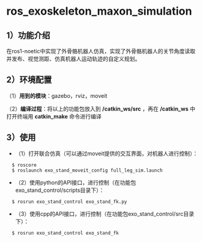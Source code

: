 # ros_exoskeleton_maxon_simulation
## 1）功能介绍
在ros1-noetic中实现了外骨骼机器人仿真，实现了外骨骼机器人的关节角度读取并发布、视觉测距、仿真机器人运动轨迹的自定义规划。
## 2）环境配置
（1）**用到的模块**：gazebo，rviz，moveit

（2）**编译过程**：将以上的功能包放入到 **/catkin_ws/src** ，再在 **/catkin_ws** 中打开终端用 **catkin_make** 命令进行编译
## 3）使用
- （1）打开联合仿真（可以通过moveit提供的交互界面，对机器人进行控制）：
```
  $ roscore
  $ roslaunch exo_stand_moveit_config full_leg_sim.launch
```
- （2）使用python的API接口，进行控制（在功能包exo_stand_control/scripts目录下）：
```
  $ rosrun exo_stand_control exo_stand_fk.py
```
- （3）使用cpp的API接口，进行控制（在功能包exo_stand_control/src目录下）：
```
  $ rosrun exo_stand_control exo_stand_fk
```
